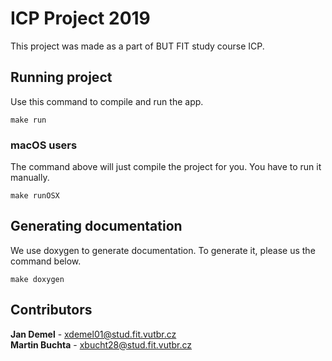 # ICP Project 2019
This project was made as a part of BUT FIT study course ICP. 

## Running project
Use this command to compile and run the app.
```shell
make run
```

### macOS users
The command above will just compile the project for you. You have to run it manually.
```shell
make runOSX
```

## Generating documentation
We use doxygen to generate documentation. To generate it, please us the command below.
```shell
make doxygen
```


## Contributors  
**Jan Demel** - <xdemel01@stud.fit.vutbr.cz>  
**Martin Buchta** - <xbucht28@stud.fit.vutbr.cz>